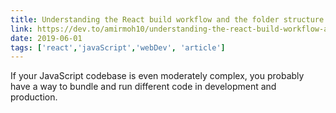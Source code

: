 ```yaml
---
title: Understanding the React build workflow and the folder structure
link: https://dev.to/amirmoh10/understanding-the-react-build-workflow-and-the-folder-structure-3hlc
date: 2019-06-01
tags: ['react','javaScript','webDev', 'article']
---
```


If your JavaScript codebase is even moderately complex, you probably have a way to bundle and run different code in development and production.
